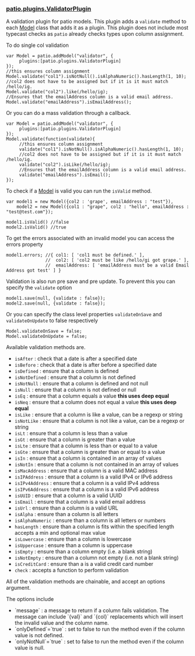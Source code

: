 ### [patio.plugins.ValidatorPlugin](./patio_plugins_ValidatorPlugin.html)

A validation plugin for patio models. This plugin adds a `validate` method to each [Model](./patio_Model.html)
class that adds it as a plugin. This plugin does not include most typecast checks as `patio` already checks
types upon column assignment.                                                                                                                              
                                                                                                                                                           
To do single col validation                                                                                                                                

```
var Model = patio.addModel("validator", {                                                                                                                  
     plugins:[patio.plugins.ValidatorPlugin]
});                                                                                                                                                        
//this ensures column assignment                                                                                                                           
Model.validate("col1").isNotNull().isAlphaNumeric().hasLength(1, 10);                                                                                      
//col2 does not have to be assigned but if it is it must match /hello/ig.                                                                                  
Model.validate("col2").like(/hello/ig);                                                                                                                    
//Ensures that the emailAddress column is a valid email address.                                                                                           
Model.validate("emailAddress").isEmailAddress();
```
                                                                                                                                                           
Or you can do a mass validation through a callback.                                                                                                        

```
var Model = patio.addModel("validator", {                                                                                                                  
     plugins:[patio.plugins.ValidatorPlugin]
});                                                                                                                                                        
Model.validate(function(validate){                                                                                                                         
     //this ensures column assignment                                                                                                                      
     validate("col1").isNotNull().isAlphaNumeric().hasLength(1, 10);                                                                                       
     //col2 does not have to be assigned but if it is it must match /hello/ig.                                                                             
     validate("col2").isLike(/hello/ig);                                                                                                                   
     //Ensures that the emailAddress column is a valid email address.                                                                                      
     validate("emailAddress").isEmail();                                                                                                                   
});                                                                                                                                                        
```
                                                                                                                                                           
To check if a [Model](./patio_Model.html) is valid you can run the `isValid` method.
                                                                                                                                                           
```
var model1 = new Model({col2 : 'grape', emailAddress : "test"}),                                                                                           
    model2 = new Model({col1 : "grape", col2 : "hello", emailAddress : "test@test.com"});                                                                  
                                                                                                                                                           
model1.isValid() //false                                                                                                                                   
model2.isValid() //true                                                                                                                                    
```
                                                                                                                                                           
To get the errors associated with an invalid model you can access the errors property                                                                      
                                                                                                                                                           
```
model1.errors; //{ col1: [ 'col1 must be defined.' ],                                                                                                      
               //  col2: [ 'col2 must be like /hello/gi got grape.' ],                                                                                     
               //  emailAddress: [ 'emailAddress must be a valid Email Address got test' ] }                                                               
```
                                                                                                                                                           
Validation is also run pre save and pre update. To prevent this you can specify the `validate` option
                                                                                                                                                           
```
model1.save(null, {validate : false});                                                                                                                     
model2.save(null, {validate : false});                                                                                                                     
```
                                                                                                                                                           
Or you can specify the class level properties `validateOnSave` and `validateOnUpdate`
to false respectively                                                                                                                                      

```
Model.validateOnSave = false;                                                                                                                              
Model.validateOnUpdate = false;                                                                                                                            
```
                                                                                                                                                           
Available validation methods are.
                                                                                                                                                           
                                                                                                                                                      
 * `isAfter` : check that a date is after a specified date</li>
 * `isBefore` : check that a date is after before a specified date </li>
 * `isDefined` : ensure that a column is defined</li>
 * `isNotDefined` : ensure that a column is not defined</li>
 * `isNotNull` : ensure that a column is defined and not null</li>
 * `isNull` : ensure that a column is not defined or null</li>
 * `isEq` : ensure that a column equals a value <b>this uses deep equal</b></li>
 * `isNeq` : ensure that a column does not equal a value <b>this uses deep equal</b></li>
 * `isLike` : ensure that a column is like a value, can be a regexp or string</li>
 * `isNotLike` : ensure that a column is not like a value, can be a regexp or string</li>
 * `isLt` : ensure that a column is less than a value</li>
 * `isGt` : ensure that a column is greater than a value</li>
 * `isLte` : ensure that a column is less than or equal to a value</li>
 * `isGte` : ensure that a column is greater than or equal to a value</li>
 * `isIn` : ensure that a column is contained in an array of values</li>
 * `isNotIn` : ensure that a column is not contained in an array of values</li>
 * `isMacAddress` : ensure that a column is a valid MAC address</li>
 * `isIPAddress` : ensure that a column is a valid IPv4 or IPv6 address</li>
 * `isIPv4Address` : ensure that a column is a valid IPv4 address</li>
 * `isIPv6Address` : ensure that a column is a valid IPv6 address</li>
 * `isUUID` : ensure that a column is a valid UUID</li>
 * `isEmail` : ensure that a column is a valid email address</li>
 * `isUrl` : ensure than a column is a valid URL</li>
 * `isAlpha` : ensure than a column is all letters</li>
 * `isAlphaNumeric` : ensure than a column is all letters or numbers</li>
 * `hasLength` : ensure than a column is fits within the specified length accepts a min and optional max value</li>
 * `isLowercase` : ensure than a column is lowercase</li>
 * `isUppercase` : ensure than a column is uppercase</li>
 * `isEmpty` : ensure than a column empty (i.e. a blank string)</li>
 * `isNotEmpty` : ensure than a column not empty (i.e. not a blank string)</li>
 * `isCreditCard` : ensure than a is a valid credit card number</li>
 * `check` : accepts a function to perform validation</li>

                                                                                                                                                           
All of the validation methods are chainable, and accept an options argument.                                                                               
                                                                                                                                                           
The options include                                                                                                                                        
<ul>                                                                                                                                                       
    <li>`message` : a message to return if a column fails validation. The message can include `{val}` and `{col}`
    replacements which will insert the invalid value and the column name.                                                                                  
    </li>                                                                                                                                                  
    <li>`onlyDefined`=`true` : set to false to run the method even if the column value is not defined.</li>
    <li>`onlyNotNull`=`true` : set to false to run the method even if the column value is null.</li>
</ul>                                 